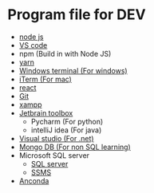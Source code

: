 # Program file for DEV
- [node js](https://nodejs.org/en/)
- [VS code](https://code.visualstudio.com/)
- npm (Build in with Node JS)
- [yarn](https://yarnpkg.com/)
- [Windows terminal (For windows)](https://www.microsoft.com/th-th/p/windows-terminal/9n0dx20hk701?activetab=pivot:overviewtab)
- [iTerm (For mac)](https://iterm2.com)
- [react](https://reactjs.org/)
- [Git](https://git-scm.com/)
- [xampp](https://www.apachefriends.org/index.html)
- [Jetbrain toolbox](https://www.jetbrains.com)
  - Pycharm (For python)
  - intelliJ idea (For java)
- [Visual studio (For .net)](https://visualstudio.microsoft.com)
- [Mongo DB (For non SQL learning)](https://www.mongodb.com)
- Microsoft SQL server
  - [SQL server](https://www.microsoft.com/en-us/sql-server/sql-server-downloads)
  - [SSMS](https://docs.microsoft.com/en-us/sql/ssms/download-sql-server-management-studio-ssms?view=sql-server-ver15)
- [Anconda](https://www.anaconda.com)
